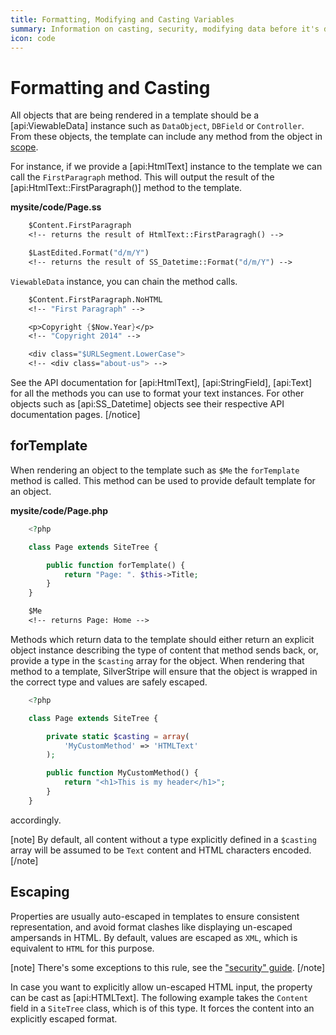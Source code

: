 ```yaml
---
title: Formatting, Modifying and Casting Variables
summary: Information on casting, security, modifying data before it's displayed to the user and how to format data within the template.
icon: code
---
```

# Formatting and Casting

All objects that are being rendered in a template should be a [api:ViewableData] instance such as `DataObject`, 
`DBField` or `Controller`. From these objects, the template can include any method from the object in 
[scope](syntax#scope).

For instance, if we provide a [api:HtmlText] instance to the template we can call the `FirstParagraph` method. This will 
output the result of the [api:HtmlText::FirstParagraph()] method to the template.

**mysite/code/Page.ss**

```ss
	$Content.FirstParagraph
	<!-- returns the result of HtmlText::FirstParagragh() -->

	$LastEdited.Format("d/m/Y")
	<!-- returns the result of SS_Datetime::Format("d/m/Y") -->

```
`ViewableData` instance, you can chain the method calls.

```ss
	$Content.FirstParagraph.NoHTML
	<!-- "First Paragraph" -->

	<p>Copyright {$Now.Year}</p>
	<!-- "Copyright 2014" -->

	<div class="$URLSegment.LowerCase">
	<!-- <div class="about-us"> -->

```
See the API documentation for [api:HtmlText], [api:StringField], [api:Text] for all the methods you can use to format 
your text instances. For other objects such as [api:SS_Datetime] objects see their respective API documentation pages.
[/notice]

## forTemplate

When rendering an object to the template such as `$Me` the `forTemplate` method is called. This method can be used to 
provide default template for an object.

**mysite/code/Page.php**
	
```php
	<?php

	class Page extends SiteTree {

		public function forTemplate() {
			return "Page: ". $this->Title;
		}
	}

```
	
```ss
	$Me
	<!-- returns Page: Home -->

```

Methods which return data to the template should either return an explicit object instance describing the type of 
content that method sends back, or, provide a type in the `$casting` array for the object. When rendering that method 
to a template, SilverStripe will ensure that the object is wrapped in the correct type and values are safely escaped.

```php
	<?php

	class Page extends SiteTree {

		private static $casting = array(
			'MyCustomMethod' => 'HTMLText' 
		);

		public function MyCustomMethod() {
			return "<h1>This is my header</h1>";
		}
	}

```
accordingly. 

[note]
By default, all content without a type explicitly defined in a `$casting` array will be assumed to be `Text` content 
and HTML characters encoded.
[/note]

## Escaping

Properties are usually auto-escaped in templates to ensure consistent representation, and avoid format clashes like 
displaying un-escaped ampersands in HTML. By default, values are escaped as `XML`, which is equivalent to `HTML` for 
this purpose. 

[note]
There's some exceptions to this rule, see the ["security" guide](../security).
[/note]

In case you want to explicitly allow un-escaped HTML input, the property can be cast as [api:HTMLText]. The following 
example takes the `Content` field in a `SiteTree` class, which is of this type. It forces the content into an explicitly 
escaped format.
